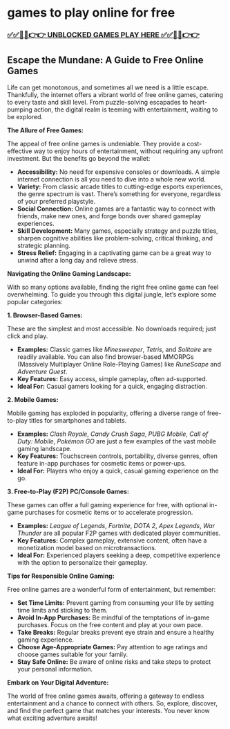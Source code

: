 # games to play online for free

### [✅✅🔴🔴👉👉 UNBLOCKED GAMES PLAY HERE ✅✅🔴🔴👉👉](https://topstoryindia.com)

## Escape the Mundane: A Guide to Free Online Games

Life can get monotonous, and sometimes all we need is a little escape. Thankfully, the internet offers a vibrant world of free online games, catering to every taste and skill level. From puzzle-solving escapades to heart-pumping action, the digital realm is teeming with entertainment, waiting to be explored. 

**The Allure of Free Games:**

The appeal of free online games is undeniable.  They provide a cost-effective way to enjoy hours of entertainment, without requiring any upfront investment. But the benefits go beyond the wallet:

* **Accessibility:** No need for expensive consoles or downloads.  A simple internet connection is all you need to dive into a whole new world.
* **Variety:**  From classic arcade titles to cutting-edge esports experiences, the genre spectrum is vast.  There’s something for everyone, regardless of your preferred playstyle.
* **Social Connection:** Online games are a fantastic way to connect with friends,  make new ones, and forge bonds over shared gameplay experiences.
* **Skill Development:** Many games, especially strategy and puzzle titles, sharpen cognitive abilities like problem-solving, critical thinking, and strategic planning.
* **Stress Relief:** Engaging in a captivating game can be a great way to unwind after a long day and relieve stress. 

**Navigating the Online Gaming Landscape:**

With so many options available, finding the right free online game can feel overwhelming. To guide you through this digital jungle, let’s explore some popular categories:

**1. Browser-Based Games:**

These are the simplest and most accessible.  No downloads required; just click and play.  

* **Examples:**  Classic games like *Minesweeper*, *Tetris*, and *Solitaire* are readily available.  You can also find browser-based MMORPGs (Massively Multiplayer Online Role-Playing Games) like *RuneScape* and *Adventure Quest*. 
* **Key Features:** Easy access, simple gameplay, often ad-supported.
* **Ideal For:** Casual gamers looking for a quick, engaging distraction.

**2.  Mobile Games:**

Mobile gaming has exploded in popularity, offering a diverse range of free-to-play titles for smartphones and tablets.

* **Examples:**  *Clash Royale*, *Candy Crush Saga*, *PUBG Mobile*, *Call of Duty: Mobile*, *Pokémon GO* are just a few examples of the vast mobile gaming landscape.
* **Key Features:**  Touchscreen controls, portability, diverse genres, often feature in-app purchases for cosmetic items or power-ups.
* **Ideal For:** Players who enjoy a quick, casual gaming experience on the go.

**3. Free-to-Play (F2P) PC/Console Games:**

These games can offer a full gaming experience for free, with optional in-game purchases for cosmetic items or to accelerate progression.

* **Examples:** *League of Legends*, *Fortnite*, *DOTA 2*, *Apex Legends*, *War Thunder* are all popular F2P games with dedicated player communities.
* **Key Features:**  Complex gameplay, extensive content, often have a monetization model based on microtransactions.
* **Ideal For:** Experienced players seeking a deep, competitive experience with the option to personalize their gameplay.

**Tips for Responsible Online Gaming:**

Free online games are a wonderful form of entertainment, but remember:

* **Set Time Limits:**  Prevent gaming from consuming your life by setting time limits and sticking to them. 
* **Avoid In-App Purchases:**  Be mindful of the temptations of in-game purchases.  Focus on the free content and play at your own pace.
* **Take Breaks:**  Regular breaks prevent eye strain and ensure a healthy gaming experience.
* **Choose Age-Appropriate Games:**  Pay attention to age ratings and choose games suitable for your family. 
* **Stay Safe Online:**  Be aware of online risks and take steps to protect your personal information.

**Embark on Your Digital Adventure:**

The world of free online games awaits, offering a gateway to endless entertainment and a chance to connect with others. So, explore, discover, and find the perfect game that matches your interests. You never know what exciting adventure awaits! 
